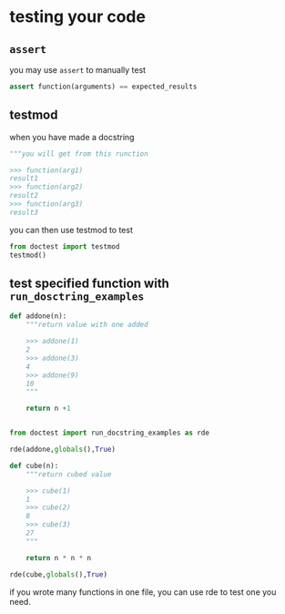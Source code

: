 # testing your code
## `assert`
you may use `assert` to manually test</br>
```python
assert function(arguments) == expected_results
```
## testmod
when you have made a docstring
```python
"""you will get from this runction

>>> function(arg1)
result1
>>> function(arg2)
result2
>>> function(arg3)
result3
```

you can then use testmod to test
```python
from doctest import testmod
testmod()
```
## test specified function with `run_dosctring_examples`
```python
def addone(n):
    """return value with one added

    >>> addone(1)
    2
    >>> addone(3)
    4
    >>> addone(9)
    10
    """

    return n +1


from doctest import run_docstring_examples as rde

rde(addone,globals(),True)

def cube(n):
    """return cubed value

    >>> cube(1)
    1
    >>> cube(2)
    8
    >>> cube(3)
    27
    """

    return n * n * n

rde(cube,globals(),True)
```
if you wrote many functions in one file, you can use rde to test one you need.
